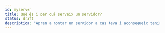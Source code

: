 ```yaml
---
id: myserver
title: Què és i per què serveix un servidor?
status: draft
description: "Apren a montar un servidor a cas teva i aconsegueix tenir els serveis de gmail, dropbox, facebook, wetransfer, google calendar i molts altres, sense que les teves dades hagin de sortir de casa ni haver d'alimentar els seus algorismes publicitaris."
---
```


